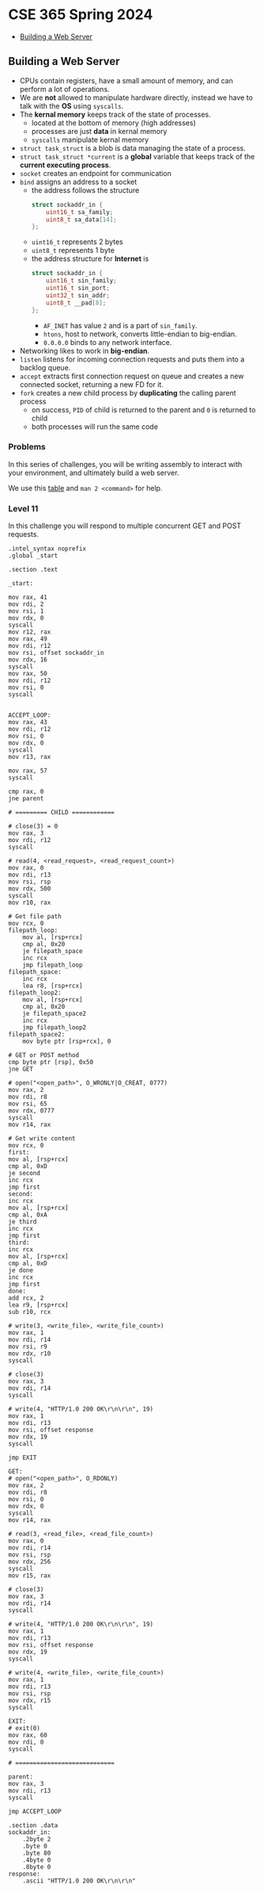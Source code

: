 # CSE 365 Spring 2024

- [Building a Web Server](#building-a-web-server)


## Building a Web Server
- CPUs contain registers, have a small amount of memory, and can perform a lot of operations.
- We are **not** allowed to manipulate hardware directly, instead we have to talk with the **OS** using `syscalls`.
- The **kernal memory** keeps track of the state of processes.
    - located at the bottom of memory (high addresses)
    - processes are just **data** in kernal memory
    - `syscalls` manipulate kernal memory
- `struct task_struct` is a blob is data managing the state of a process.
- `struct task_struct *current` is a **global** variable that keeps track of the **current executing process**.
- `socket` creates an endpoint for communication
- `bind` assigns an address to a socket
    - the address follows the structure
        ```C
        struct sockaddr_in {
            uint16_t sa_family;
            uint8_t sa_data[14];
        };
        ```
    - `uint16_t` represents 2 bytes
    - `uint8_t` represents 1 byte
    - the address structure for **Internet** is
        ```C
        struct sockaddr_in {
            uint16_t sin_family;
            uint16_t sin_port;
            uint32_t sin_addr;
            uint8_t __pad[8];
        };
        ```
        - `AF_INET` has value `2` and is a part of `sin_family`.
        - `htons`, host to network, converts little-endian to big-endian.
        - `0.0.0.0` binds to any network interface.
- Networking likes to work in **big-endian**.
- `listen` listens for incoming connection requests and puts them into a backlog queue.
- `accept` extracts first connection request on queue and creates a new connected socket, returning a new FD for it.
- `fork` creates a new child process by **duplicating** the calling parent process
    - on success, `PID` of child is returned to the parent and `0` is returned to child
    - both processes will run the same code

### Problems
In this series of challenges, you will be writing assembly to interact with your environment, and ultimately build a web server. 

We use this [table](https://blog.rchapman.org/posts/Linux_System_Call_Table_for_x86_64/) and `man 2 <command>` for help.

### Level 11
In this challenge you will respond to multiple concurrent GET and POST requests.
```assembly
.intel_syntax noprefix
.global _start

.section .text

_start:

mov rax, 41
mov rdi, 2
mov rsi, 1
mov rdx, 0
syscall
mov r12, rax
mov rax, 49
mov rdi, r12
mov rsi, offset sockaddr_in
mov rdx, 16
syscall
mov rax, 50
mov rdi, r12
mov rsi, 0
syscall


ACCEPT_LOOP:
mov rax, 43
mov rdi, r12
mov rsi, 0
mov rdx, 0
syscall
mov r13, rax

mov rax, 57
syscall

cmp rax, 0
jne parent

# ========= CHILD ============

# close(3) = 0
mov rax, 3
mov rdi, r12
syscall

# read(4, <read_request>, <read_request_count>)
mov rax, 0
mov rdi, r13
mov rsi, rsp
mov rdx, 500
syscall
mov r10, rax

# Get file path
mov rcx, 0
filepath_loop:
    mov al, [rsp+rcx]
    cmp al, 0x20
    je filepath_space
    inc rcx
    jmp filepath_loop
filepath_space:
    inc rcx
    lea r8, [rsp+rcx]
filepath_loop2:
    mov al, [rsp+rcx]
    cmp al, 0x20
    je filepath_space2
    inc rcx
    jmp filepath_loop2
filepath_space2:
    mov byte ptr [rsp+rcx], 0

# GET or POST method
cmp byte ptr [rsp], 0x50
jne GET

# open("<open_path>", O_WRONLY|O_CREAT, 0777)
mov rax, 2
mov rdi, r8
mov rsi, 65
mov rdx, 0777
syscall
mov r14, rax

# Get write content
mov rcx, 0
first:
mov al, [rsp+rcx]
cmp al, 0xD
je second
inc rcx
jmp first
second:
inc rcx
mov al, [rsp+rcx]
cmp al, 0xA
je third
inc rcx
jmp first
third:
inc rcx
mov al, [rsp+rcx]
cmp al, 0xD
je done
inc rcx
jmp first
done:
add rcx, 2
lea r9, [rsp+rcx]
sub r10, rcx

# write(3, <write_file>, <write_file_count>)
mov rax, 1
mov rdi, r14
mov rsi, r9
mov rdx, r10
syscall

# close(3)
mov rax, 3
mov rdi, r14
syscall

# write(4, "HTTP/1.0 200 OK\r\n\r\n", 19)
mov rax, 1
mov rdi, r13 
mov rsi, offset response
mov rdx, 19
syscall 

jmp EXIT

GET:
# open("<open_path>", O_RDONLY)
mov rax, 2
mov rdi, r8
mov rsi, 0
mov rdx, 0
syscall
mov r14, rax

# read(3, <read_file>, <read_file_count>)
mov rax, 0
mov rdi, r14
mov rsi, rsp
mov rdx, 256
syscall
mov r15, rax

# close(3)
mov rax, 3
mov rdi, r14
syscall

# write(4, "HTTP/1.0 200 OK\r\n\r\n", 19)
mov rax, 1
mov rdi, r13
mov rsi, offset response
mov rdx, 19
syscall

# write(4, <write_file>, <write_file_count>)
mov rax, 1
mov rdi, r13
mov rsi, rsp
mov rdx, r15
syscall

EXIT: 
# exit(0)
mov rax, 60
mov rdi, 0
syscall

# ============================

parent:
mov rax, 3
mov rdi, r13
syscall

jmp ACCEPT_LOOP

.section .data
sockaddr_in:
    .2byte 2
    .byte 0
    .byte 80
    .4byte 0
    .8byte 0
response:
    .ascii "HTTP/1.0 200 OK\r\n\r\n"
```